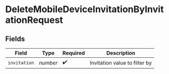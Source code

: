 # DeleteMobileDeviceInvitationByInvitationRequest


## Fields

| Field                         | Type                          | Required                      | Description                   |
| ----------------------------- | ----------------------------- | ----------------------------- | ----------------------------- |
| `invitation`                  | *number*                      | :heavy_check_mark:            | Invitation value to filter by |